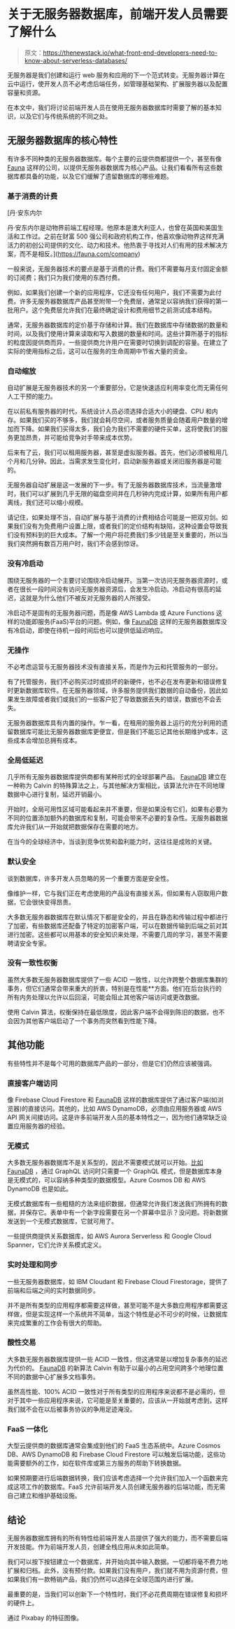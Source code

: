 # 关于无服务器数据库，前端开发人员需要了解什么

> 原文：<https://thenewstack.io/what-front-end-developers-need-to-know-about-serverless-databases/>

无服务器是我们创建和运行 web 服务和应用的下一个范式转变。无服务器计算在云中运行，使开发人员不必考虑后端任务，如管理基础架构、扩展服务器以及配置容量和资源。

在本文中，我们将讨论前端开发人员在使用无服务器数据库时需要了解的基本知识，以及它们与传统系统的不同之处。

## 无服务器数据库的核心特性

有许多不同种类的无服务器数据库。每个主要的云提供商都提供一个，甚至有像 [Fauna](https://fauna.com/) 这样的公司，以提供无服务器数据库为核心产品。让我们看看所有这些数据库都具备的功能，以及它们缓解了遗留数据库的哪些难题。

### 基于消费的计费

 [丹·安东内尔

丹·安东内尔是动物界前端工程经理。他原本是澳大利亚人，也曾在英国和美国生活和工作过。之前在财富 500 强公司和政府机构工作，他喜欢像动物界这样充满活力的初创公司提供的文化、动力和技术。他热衷于寻找对人们有用的技术解决方案，而不是相反。](https://fauna.com/company) 

一般来说，无服务器技术的要点是基于消费的计费。我们不需要每月支付固定金额的订阅费；我们只为我们使用的东西付费。

例如，如果我们创建一个新的应用程序，它还没有任何用户，我们不需要为此付费。许多无服务器数据库产品甚至附带一个免费层，通常足以容纳我们获得的第一批用户。这个免费层允许我们在最终确定设计和费用细节之前测试成本结构。

通常，无服务器数据库的定价基于存储和计算。我们在数据库中存储数据的数量和时间，以及我们使用计算来读取和写入数据的数量和时间。这些计算所基于的指标的粒度因提供商而异，一些提供商允许用户在需要时切换到调配的容量。在建立了实际的使用指标之后，这可以在服务的生命周期中节省大量的资金。

### 自动缩放

自动扩展是无服务器技术的另一个重要部分。它是快速适应利用率变化而无需任何人工干预的能力。

在以前私有服务器的时代，系统设计人员必须选择合适大小的硬盘、CPU 和内存。如果我们买的不够多，我们就会耗尽空间，或者服务质量会随着用户数量的增加而下降。如果我们买得太多，我们会为我们不需要的硬件买单，这将使我们的服务更加昂贵，并可能给竞争对手带来成本优势。

后来有了云，我们可以租用服务器，甚至是虚拟服务器。首先，他们必须被租用几个月和几分钟。因此，当需求发生变化时，启动新服务器或关闭旧服务器是可能的。

无服务器自动扩展是这一发展的下一步。有了无服务器数据库技术，当流量激增时，我们可以扩展到几乎无限的磁盘空间并在几秒钟内完成计算，如果所有用户都离线，我们还可以缩小规模。

请记住，如果处理不当，自动扩展与基于消费的计费相结合可能是一把双刃剑。如果我们没有为免费用户设置上限，或者我们的定价结构有缺陷，这种设置会导致我们没有预料到的巨大成本。了解一个用户将花费我们多少钱是至关重要的，所以当我们突然拥有数百万用户时，我们不会感到惊讶。

### 没有冷启动

围绕无服务器的一个主要讨论围绕冷启动展开。当第一次访问无服务器资源时，或者在很长一段时间没有访问无服务器资源后，会发生冷启动。冷启动有很高的延迟，这就是为什么他们不被反对无服务器的人所接受。

冷启动不是固有的无服务器问题，而是像 AWS Lambda 或 Azure Functions 这样的功能即服务(FaaS)平台的问题。例如，像 [FaunaDB](https://fauna.com/faunadb) 这样的无服务器数据库没有冷启动，即使在待机一段时间后也可以提供低延迟响应。

### 无操作

不必考虑运营与无服务器技术没有直接关系，而是作为云和托管服务的一部分。

有了托管服务，我们不必购买过时或损坏的新硬件，也不必在发布更新和错误修复时更新数据库软件。在无服务器领域，许多服务提供我们数据的自动备份，因此如果发生故障或者我们或我们的一些客户犯了导致数据丢失的错误，数据也不会丢失。

无服务器数据库具有内置的操作。乍一看，在租用的服务器上运行的充分利用的遗留数据库可能比无服务器数据库更便宜，但是我们不能忘记其他长期维护成本，这些成本会增加总拥有成本。

### 全局低延迟

几乎所有无服务器数据库提供商都有某种形式的全球部署产品。 [FaunaDB](https://fauna.com/faunadb) 建立在一种称为 Calvin 的特殊算法之上，与其他解决方案相比，该算法允许在不同地理数据中心进行复制，延迟开销最小。

开始时，全局可用性区域可能看起来并不重要，但是如果没有它们，如果有必要为不同的位置添加额外的数据库和复制，可能会带来不必要的复杂性。无服务器数据库允许我们从一开始就把数据保存在需要的地方。

在当今的全球经济中，当谈到竞争优势和盈利能力时，这往往是成败的关键。

### 默认安全

谈到数据库，许多开发人员忽略的另一个重要方面是安全性。

像维护一样，它与我们正在考虑使用的产品没有直接关系，但如果有人窃取用户数据，它会很快变得昂贵。

大多数无服务器数据库在默认情况下都是安全的，并且在静态和传输过程中都进行了加密，有些数据库还配备了特定的加密客户端，可以在数据传输到后端之前对其进行加密。这些都可以用基本的安全知识来处理，不需要几周的学习，甚至不需要聘请安全专家。

### 没有一致性权衡

虽然大多数无服务器数据库提供了一些 ACID 一致性，以允许跨整个数据库集群的事务，但它们通常会带来重大的折衷，特别是在性能**方面。他们在后台执行的所有内务处理以允许以后回滚，可能会阻止其他客户端访问或更改数据。

使用 Calvin 算法，权衡保持在最低限度，因此客户端不会得到陈旧的数据，也不会因为其他客户端启动了一个事务而突然看到性能下降。

## 其他功能

有些特性并不是每个可用的数据库产品的一部分，但是它们仍然应该被强调。

### 直接客户端访问

像 Firebase Cloud Firestore 和 [FaunaDB](https://fauna.com/faunadb) 这样的数据库提供了通过客户端(如浏览器)的直接访问。其他的，比如 AWS DynamoDB，必须由应用服务器或 AWS API 网关间接访问。这是许多前端开发人员的基本特性之一，因为他们通常缺乏设置应用服务器的经验。

### 无模式

大多数无服务器数据库不是关系型的，因此不需要模式就可以开始。[比如 FaunaDB](https://fauna.com/faunadb) ，通过 GraphQL 访问时只需要一个 GraphQL 模式，但是数据库本身是无模式的，可以容纳多种类型的数据模型。Azure Cosmos DB 和 AWS DynamoDB 也是如此。

无模式数据库有一些粗糙的方法来组织数据，但通常允许我们发送我们所拥有的数据，并保存它。表单中有一个新字段需要在另一个屏幕中显示？没问题。将新数据发送到一个无模式数据库，它就可用了。

一些提供商提供关系数据库，如 AWS Aurora Serverless 和 Google Cloud Spanner，它们允许关系模式定义。

### 实时处理和同步

一些无服务器数据库，如 IBM Cloudant 和 Firebase Cloud Firestorage，提供了前端和后端之间的实时数据同步。

并不是所有类型的应用程序都需要这样做，甚至可能不是大多数应用程序都需要这样做，但是实现这样一个系统并不简单，当这个特性是必不可少的时候，让数据库来完成繁重的工作会有很大的帮助。

### 酸性交易

大多数无服务器数据库提供一些 ACID 一致性，但这通常是以增加复杂事务的延迟为代价的。 [FaunaDB](https://fauna.com/faunadb) 的新算法 Calvin 有助于以最小的占用空间跨多个地理位置不同的数据中心扩展多文档事务。

虽然高性能、100% ACID 一致性对于所有类型的应用程序来说都不是必需的，但对于其中一些应用程序来说，它可能是至关重要的，应该从一开始就考虑到，这样我们就不会在以后被事务协议的争用足迹淹没。

### FaaS 一体化

大型云提供商的数据库通常会集成到他们的 FaaS 生态系统中。Azure Cosmos DB、AWS DynamoDB 和 Firebase Cloud Firestore 可以触发后端功能，这些功能需要额外的工作，如在软件库或第三方服务的帮助下转换数据。

如果预期要进行后端数据转换，我们应该考虑选择一个允许我们加入一个函数来完成这项工作的数据库。FaaS 允许前端开发人员创建无服务器的后端功能，而无需自己建立和维护基础设施。

## 结论

无服务器数据库拥有的所有特性给前端开发人员提供了强大的能力，而不需要后端开发技能。作为前端开发人员，创建全栈应用从未如此简单。

我们可以按下按钮建立一个数据库，并开始向其中输入数据。一切都将毫不费力地扩展和归档。此外，没有预付款。如果我们没有用户，我们就不用为资源付费，但如果我们有一款畅销产品，我们仍然可以选择在全球范围内进行扩展。

最重要的是，当我们可以创新下一个特性时，我们不必花费周期在错误修复和损坏的硬件上。

通过 Pixabay 的特征图像。

<svg xmlns:xlink="http://www.w3.org/1999/xlink" viewBox="0 0 68 31" version="1.1"><title>Group</title> <desc>Created with Sketch.</desc></svg>